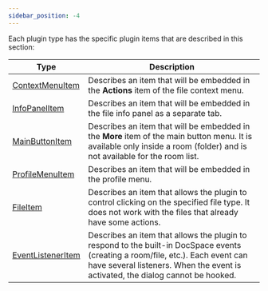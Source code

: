 ```yaml
---
sidebar_position: -4
---
```


Each plugin type has the specific plugin items that are described in this section:

| Type                                            | Description                                                                                                                                                                                                        |
| ----------------------------------------------- | ------------------------------------------------------------------------------------------------------------------------------------------------------------------------------------------------------------------ |
| [ContextMenuItem](ContextMenuItem.md)     | Describes an item that will be embedded in the **Actions** item of the file context menu.                                                                                                                          |
| [InfoPanelItem](InfoPanelItem.md)         | Describes an item that will be embedded in the file info panel as a separate tab.                                                                                                                                  |
| [MainButtonItem](mainbuttonitem.md)       | Describes an item that will be embedded in the **More** item of the main button menu. It is available only inside a room (folder) and is not available for the room list.                                          |
| [ProfileMenuItem](ProfileMenuItem.md)     | Describes an item that will be embedded in the profile menu.                                                                                                                                                       |
| [FileItem](fileitem.md)                   | Describes an item that allows the plugin to control clicking on the specified file type. It does not work with the files that already have some actions.                                                           |
| [EventListenerItem](EventListenerItem.md) | Describes an item that allows the plugin to respond to the built-in DocSpace events (creating a room/file, etc.). Each event can have several listeners. When the event is activated, the dialog cannot be hooked. |
